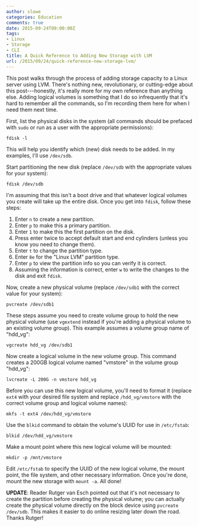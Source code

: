 ```yaml
---
author: slowe
categories: Education
comments: true
date: 2015-09-24T00:00:00Z
tags:
- Linux
- Storage
- CLI
title: A Quick Reference to Adding New Storage with LVM
url: /2015/09/24/quick-reference-new-storage-lvm/
---
```


This post walks through the process of adding storage capacity to a Linux server using LVM. There's nothing new, revolutionary, or cutting-edge about this post---honestly, it's really more for my own reference than anything else. Adding logical volumes is something that I do so infrequently that it's hard to remember all the commands, so I'm recording them here for when I need them next time.

First, list the physical disks in the system (all commands should be prefaced with `sudo` or run as a user with the appropriate permissions):

    fdisk -l

This will help you identify which (new) disk needs to be added. In my examples, I'll use `/dev/sdb`.

Start partitioning the new disk (replace `/dev/sdb` with the appropriate values for your system):

    fdisk /dev/sdb

I'm assuming that this isn't a boot drive and that whatever logical volumes you create will take up the entire disk. Once you get into `fdisk`, follow these steps:

1. Enter `n` to create a new partition.
2. Enter `p` to make this a primary partition.
3. Enter `1` to make this the first partition on the disk.
4. Press enter twice to accept default start and end cylinders (unless you know you need to change them).
5. Enter `t` to change the partition type.
6. Enter `8e` for the "Linux LVM" partition type.
7. Enter `p` to view the partition info so you can verify it is correct.
8. Assuming the information is correct, enter `w` to write the changes to the disk and exit `fdisk`.

Now, create a new physical volume (replace `/dev/sdb1` with the correct value for your system):

    pvcreate /dev/sdb1

These steps assume you need to create volume group to hold the new physical volume (use `vgextend` instead if you're adding a physical volume to an existing volume group). This example assumes a volume group name of "hdd_vg":

    vgcreate hdd_vg /dev/sdb1

Now create a logical volume in the new volume group. This command creates a 200GB logical volume named "vmstore" in the volume group "hdd_vg":

    lvcreate -L 200G -n vmstore hdd_vg

Before you can use this new logical volume, you'll need to format it (replace `ext4` with your desired file system and replace `/hdd_vg/vmstore` with the correct volume group and logical volume names):

    mkfs -t ext4 /dev/hdd_vg/vmstore

Use the `blkid` command to obtain the volume's UUID for use in `/etc/fstab`:

    blkid /dev/hdd_vg/vmstore

Make a mount point where this new logical volume will be mounted:

    mkdir -p /mnt/vmstore

Edit `/etc/fstab` to specify the UUID of the new logical volume, the mount point, the file system, and other necessary information. Once you're done, mount the new storage with `mount -a`. All done!

**UPDATE**: Reader Rutger van Esch pointed out that it's not necessary to create the partition before creating the physical volume; you can actually create the physical volume directly on the block device using `pvcreate /dev/sdb`. This makes it easier to do online resizing later down the road. Thanks Rutger!
